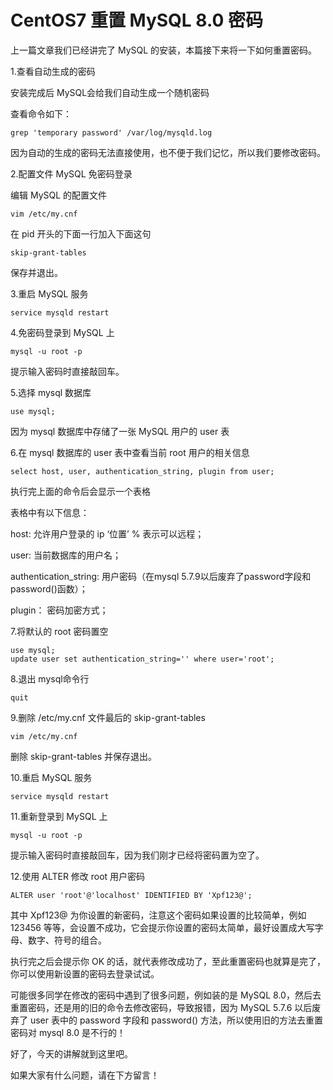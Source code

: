 
# CentOS7 重置 MySQL 8.0 密码

上一篇文章我们已经讲完了 MySQL 的安装，本篇接下来将一下如何重置密码。

1.查看自动生成的密码

安装完成后 MySQL会给我们自动生成一个随机密码

查看命令如下：

```
grep 'temporary password' /var/log/mysqld.log
```

因为自动的生成的密码无法直接使用，也不便于我们记忆，所以我们要修改密码。

2.配置文件 MySQL 免密码登录

编辑 MySQL 的配置文件 

```
vim /etc/my.cnf
```

在 pid 开头的下面一行加入下面这句 

```
skip-grant-tables
```

保存并退出。

3.重启 MySQL 服务

```
service mysqld restart 
```

4.免密码登录到 MySQL 上

```
mysql -u root -p
```

提示输入密码时直接敲回车。

5.选择 mysql 数据库

```
use mysql;
```

因为 mysql 数据库中存储了一张 MySQL 用户的 user 表

6.在 mysql 数据库的 user 表中查看当前 root 用户的相关信息

```
select host, user, authentication_string, plugin from user; 
```

执行完上面的命令后会显示一个表格

表格中有以下信息：

host: 允许用户登录的 ip ‘位置’ % 表示可以远程；

user: 当前数据库的用户名；

authentication_string: 用户密码（在mysql 5.7.9以后废弃了password字段和password()函数）；

plugin： 密码加密方式；

7.将默认的 root 密码置空

```
use mysql;  
update user set authentication_string='' where user='root'; 
```

8.退出 mysql命令行

```
quit
```

9.删除 /etc/my.cnf 文件最后的 skip-grant-tables

```
vim /etc/my.cnf
```

删除 skip-grant-tables 并保存退出。

10.重启 MySQL 服务

```
service mysqld restart 
```

11.重新登录到 MySQL 上

```
mysql -u root -p
```

提示输入密码时直接敲回车，因为我们刚才已经将密码置为空了。

12.使用 ALTER 修改 root 用户密码

```
ALTER user 'root'@'localhost' IDENTIFIED BY 'Xpf123@';
```

其中 Xpf123@ 为你设置的新密码，注意这个密码如果设置的比较简单，例如 123456 等等，会设置不成功，它会提示你设置的密码太简单，最好设置成大写字母、数字、符号的组合。

执行完之后会提示你 OK 的话，就代表修改成功了，至此重置密码也就算是完了，你可以使用新设置的密码去登录试试。

可能很多同学在修改的密码中遇到了很多问题，例如装的是 MySQL 8.0，然后去重置密码，还是用的旧的命令去修改密码，导致报错，因为 MySQL 5.7.6 以后废弃了 user 表中的 password 字段和 password() 方法，所以使用旧的方法去重置密码对 mysql 8.0 是不行的！

好了，今天的讲解就到这里吧。

如果大家有什么问题，请在下方留言！

